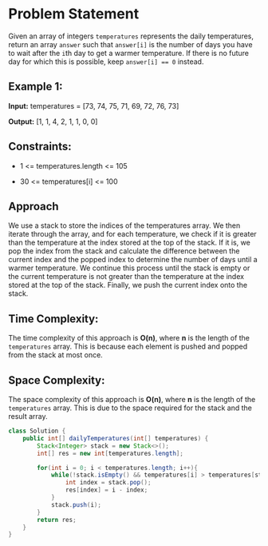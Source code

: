 # Problem Statement

Given an array of integers `temperatures` represents the daily temperatures, return an array `answer` such that `answer[i]` is the number of days you have to wait after the `i`th day to get a warmer temperature. If there is no future day for which this is possible, keep `answer[i] == 0` instead.

## Example 1:

**Input:** 
temperatures = [73, 74, 75, 71, 69, 72, 76, 73]

**Output:**
[1, 1, 4, 2, 1, 1, 0, 0]

## Constraints:

- 1 <= temperatures.length <= 105
  
- 30 <= temperatures[i] <= 100

## Approach

We use a stack to store the indices of the temperatures array. We then iterate through the array, and for each temperature, we check if it is greater than the temperature at the index stored at the top of the stack. If it is, we pop the index from the stack and calculate the difference between the current index and the popped index to determine the number of days until a warmer temperature. We continue this process until the stack is empty or the current temperature is not greater than the temperature at the index stored at the top of the stack. Finally, we push the current index onto the stack. 

## Time Complexity:

The time complexity of this approach is **O(n)**, where **n** is the length of the `temperatures` array. This is because each element is pushed and popped from the stack at most once.

## Space Complexity:

The space complexity of this approach is **O(n)**, where **n** is the length of the `temperatures` array. This is due to the space required for the stack and the result array.

```java
class Solution {
    public int[] dailyTemperatures(int[] temperatures) {
        Stack<Integer> stack = new Stack<>();
        int[] res = new int[temperatures.length];

        for(int i = 0; i < temperatures.length; i++){
            while(!stack.isEmpty() && temperatures[i] > temperatures[stack.peek()]){
                int index = stack.pop();
                res[index] = i - index;
            }            
            stack.push(i);
        }
        return res;
    }
}
```
